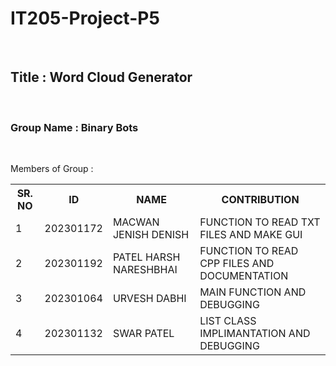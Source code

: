 # IT205-Project-P5
<br>
<h2>Title : Word Cloud Generator </h2>
<br>
<h3>Group Name : Binary Bots</h3>
<br>
<p>Members of Group : </p>
<table>
    <tr>
        <th>SR. NO</th>
        <th>ID</th>
        <th>NAME</th>
        <th>CONTRIBUTION</th>
    </tr>
    <tr>
        <td>1</td>
        <td>202301172</td>
        <td>MACWAN JENISH DENISH</td>
        <td>FUNCTION TO READ TXT FILES AND MAKE GUI</td>
    </tr>
    <tr>
         <td>2</td>
        <td>202301192</td>
        <td>PATEL HARSH NARESHBHAI</td>
         <td>FUNCTION TO READ CPP FILES AND DOCUMENTATION</td>
    </tr>
    <tr>
         <td>3</td>
        <td>202301064</td>
        <td>URVESH DABHI</td>
        <td>MAIN FUNCTION AND DEBUGGING</td>
    </tr>
    <tr>
         <td>4</td>
        <td>202301132</td>
        <td>SWAR PATEL</td>
        <td>LIST CLASS IMPLIMANTATION AND DEBUGGING</td>
    </tr>
</table>
